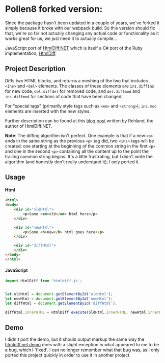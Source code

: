 # Pollen8 forked version:

Since the package hasn't been updated in a couple of years, we've forked it simply because
it broke with our webpack build. So this version should fix that, we're so far not actually
changing any actual code or functionality as it works great for us, we just need it to 
actually compile...


JavaScript port of [HtmlDiff.NET](https://github.com/Rohland/htmldiff.net) which is itself a C# port of the Ruby implementation, [HtmlDiff](https://github.com/myobie/htmldiff/).

Project Description
-------------------

Diffs two HTML blocks, and returns a meshing of the two that includes `<ins>` and `<del>` elements.  The classes of these elements are `ins.diffins` for new code, `del.diffdel` for removed code, and `del.diffmod` and `ins.diffmod` for sections of code that have been changed.

For "special tags" (primarily style tags such as `<em>` and `<strong>`), `ins.mod` elements are inserted with the new styles.

Further description can be found at this [blog post](http://www.rohland.co.za/index.php/2009/10/31/csharp-html-diff-algorithm/) written by Rohland, the author of HtmlDiff.NET.

**Note**: The diffing algorithm isn't perfect.  One example is that if a new `<p>` ends in the same string as the previous `<p>` tag did, two `<ins>` tags will be created: one starting at the beginning of the common string in the first `<p>` and one in the second `<p>` containing all the content up to the point the trailing common string begins.  It's a little frustrating, but I didn't write the algorithm (and honestly don't really understand it); I only ported it.

Usage
-----

#### Html ####

```html
<html>
<body>
    <div id="oldHtml">
        <p>Some <em>old</em> html here</p>
    </div>

    <div id="newHtml">
        <p>Some <b>new</b> html goes here</p>
    </div>

    <div id="diffHtml">
    </div>
</body>
</html>
```

#### JavaScript ####

```javascript
import HtmlDiff from 'htmldiff-js';


let oldHtml = document.getElementById('oldHtml');
let newHtml = document.getElementById('newHtml');
let diffHtml = document.getElementById('diffHtml');

diffHtml.innerHTML = HtmlDiff.execute(oldHtml.innerHTML, newHtml.innerHTML);
```

Demo
----

I didn't port the demo, but it should output markup the same way the [htmldiff.net demo](https://github.com/Rohland/htmldiff.net/tree/master/Demo) does with a slight exception in what appeared to me to be a bug, which I 'fixed'.  I can no longer remember what that bug was, as I only ported this project quickly in order to use it in another project.
